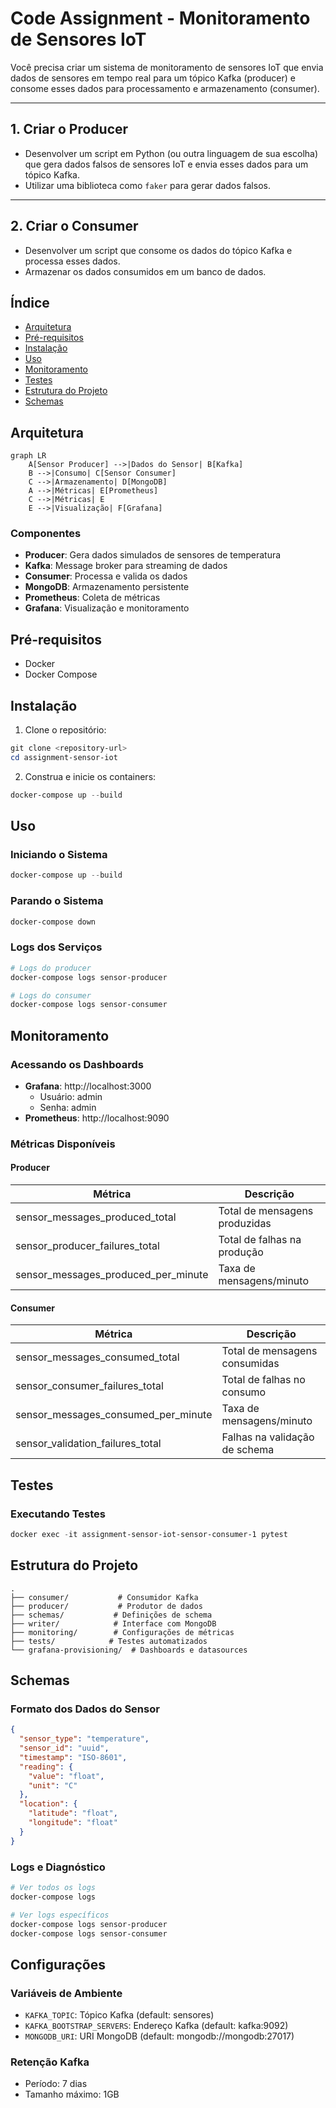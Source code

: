 # Code Assignment - Monitoramento de Sensores IoT


Você precisa criar um sistema de monitoramento de sensores IoT que envia dados de sensores em tempo real para um tópico Kafka (producer) e consome esses dados para processamento e armazenamento (consumer).

---

## 1. Criar o Producer

- Desenvolver um script em Python (ou outra linguagem de sua escolha) que gera dados falsos de sensores IoT e envia esses dados para um tópico Kafka.  
- Utilizar uma biblioteca como `faker` para gerar dados falsos.

---

## 2. Criar o Consumer

- Desenvolver um script que consome os dados do tópico Kafka e processa esses dados.  
- Armazenar os dados consumidos em um banco de dados.

## Índice
- [Arquitetura](#arquitetura)
- [Pré-requisitos](#pré-requisitos)
- [Instalação](#instalação)
- [Uso](#uso)
- [Monitoramento](#monitoramento)
- [Testes](#testes)
- [Estrutura do Projeto](#estrutura-do-projeto)
- [Schemas](#api-e-schemas)

## Arquitetura

```mermaid
graph LR
    A[Sensor Producer] -->|Dados do Sensor| B[Kafka]
    B -->|Consumo| C[Sensor Consumer]
    C -->|Armazenamento| D[MongoDB]
    A -->|Métricas| E[Prometheus]
    C -->|Métricas| E
    E -->|Visualização| F[Grafana]
```

### Componentes
- **Producer**: Gera dados simulados de sensores de temperatura
- **Kafka**: Message broker para streaming de dados
- **Consumer**: Processa e valida os dados
- **MongoDB**: Armazenamento persistente
- **Prometheus**: Coleta de métricas
- **Grafana**: Visualização e monitoramento

## Pré-requisitos
- Docker
- Docker Compose

## Instalação

1. Clone o repositório:
```powershell
git clone <repository-url>
cd assignment-sensor-iot
```

2. Construa e inicie os containers:
```powershell
docker-compose up --build
```

## Uso

### Iniciando o Sistema
```powershell
docker-compose up --build
```

### Parando o Sistema
```powershell
docker-compose down
```

### Logs dos Serviços
```powershell
# Logs do producer
docker-compose logs sensor-producer

# Logs do consumer
docker-compose logs sensor-consumer
```

## Monitoramento

### Acessando os Dashboards
- **Grafana**: http://localhost:3000
  - Usuário: admin
  - Senha: admin
- **Prometheus**: http://localhost:9090

### Métricas Disponíveis

#### Producer
| Métrica | Descrição |
|---------|-----------|
| sensor_messages_produced_total | Total de mensagens produzidas |
| sensor_producer_failures_total | Total de falhas na produção |
| sensor_messages_produced_per_minute | Taxa de mensagens/minuto |

#### Consumer
| Métrica | Descrição |
|---------|-----------|
| sensor_messages_consumed_total | Total de mensagens consumidas |
| sensor_consumer_failures_total | Total de falhas no consumo |
| sensor_messages_consumed_per_minute | Taxa de mensagens/minuto |
| sensor_validation_failures_total | Falhas na validação de schema |

## Testes

### Executando Testes
```powershell
docker exec -it assignment-sensor-iot-sensor-consumer-1 pytest
```

## Estrutura do Projeto
```
.
├── consumer/           # Consumidor Kafka
├── producer/           # Produtor de dados
├── schemas/           # Definições de schema
├── writer/            # Interface com MongoDB
├── monitoring/        # Configurações de métricas
├── tests/            # Testes automatizados
└── grafana-provisioning/  # Dashboards e datasources
```

## Schemas

### Formato dos Dados do Sensor
```json
{
  "sensor_type": "temperature",
  "sensor_id": "uuid",
  "timestamp": "ISO-8601",
  "reading": {
    "value": "float",
    "unit": "C"
  },
  "location": {
    "latitude": "float",
    "longitude": "float"
  }
}
```

### Logs e Diagnóstico
```powershell
# Ver todos os logs
docker-compose logs

# Ver logs específicos
docker-compose logs sensor-producer
docker-compose logs sensor-consumer
```

## Configurações

### Variáveis de Ambiente
- `KAFKA_TOPIC`: Tópico Kafka (default: sensores)
- `KAFKA_BOOTSTRAP_SERVERS`: Endereço Kafka (default: kafka:9092)
- `MONGODB_URI`: URI MongoDB (default: mongodb://mongodb:27017)

### Retenção Kafka
- Período: 7 dias
- Tamanho máximo: 1GB